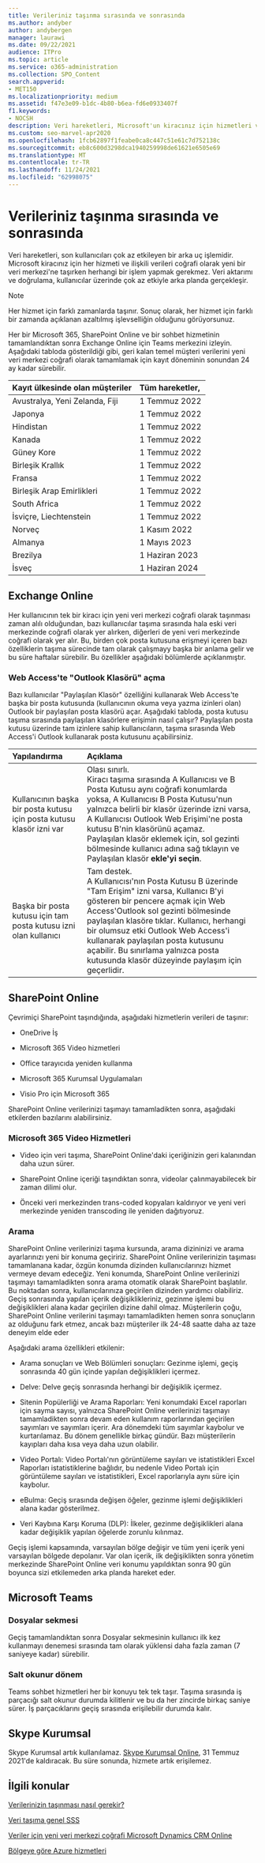 ```yaml
---
title: Verileriniz taşınma sırasında ve sonrasında
ms.author: andyber
author: andybergen
manager: laurawi
ms.date: 09/22/2021
audience: ITPro
ms.topic: article
ms.service: o365-administration
ms.collection: SPO_Content
search.appverid:
- MET150
ms.localizationpriority: medium
ms.assetid: f47e3e09-b1dc-4b80-b6ea-fd6e0933407f
f1.keywords:
- NOCSH
description: Veri hareketleri, Microsoft'un kiracınız için hizmetleri ve ilişkili verileri yeni bir veri merkezi coğrafi olarak taşırken  meydana gelen arka uç işlemleridir.
ms.custom: seo-marvel-apr2020
ms.openlocfilehash: 1fcb62897f1feabe0ca8c447c51e61c7d752138c
ms.sourcegitcommit: eb8c600d3298dca1940259998de61621e6505e69
ms.translationtype: MT
ms.contentlocale: tr-TR
ms.lasthandoff: 11/24/2021
ms.locfileid: "62998075"
---
```

# <a name="during-and-after-your-data-move"></a>Verileriniz taşınma sırasında ve sonrasında

Veri hareketleri, son kullanıcıları çok az etkileyen bir arka uç işlemidir. Microsoft kiracınız için her hizmeti ve ilişkili verileri coğrafi olarak yeni bir veri merkezi'ne taşırken herhangi bir işlem yapmak gerekmez. Veri aktarımı ve doğrulama, kullanıcılar üzerinde çok az etkiyle arka planda gerçekleşir.
  
> [!NOTE]
> Her hizmet için farklı zamanlarda taşınır. Sonuç olarak, her hizmet için farklı bir zamanda açıklanan azaltılmış işlevselliğin olduğunu görüyorsunuz. 
  
Her bir Microsoft 365, SharePoint Online ve bir sohbet hizmetinin tamamlandıktan sonra Exchange Online için Teams merkezini izleyin. Aşağıdaki tabloda gösterildiği gibi, geri kalan temel müşteri verilerini yeni veri merkezi coğrafi olarak tamamlamak için kayıt döneminin sonundan 24 ay kadar sürebilir.   

| Kayıt ülkesinde olan müşteriler | Tüm hareketler, |
|:-----|:-----|
|Avustralya, Yeni Zelanda, Fiji  <br/> |1 Temmuz 2022  <br/> |
|Japonya  <br/> |1 Temmuz 2022  <br/> |
|Hindistan  <br/> |1 Temmuz 2022  <br/> |
|Kanada  <br/> |1 Temmuz 2022  <br/> |
|Güney Kore  <br/> |1 Temmuz 2022  <br/> |
|Birleşik Krallık  <br/> |1 Temmuz 2022  <br/> |
|Fransa  <br/> |1 Temmuz 2022  <br/> |
|Birleşik Arap Emirlikleri  <br/> |1 Temmuz 2022  <br/> |
|South Africa  <br/> |1 Temmuz 2022  <br/> |
|İsviçre, Liechtenstein  <br/> |1 Temmuz 2022  <br/> |
|Norveç  <br/> |1 Kasım 2022  <br/> |
|Almanya  <br/> |1 Mayıs 2023  <br/> |
|Brezilya  <br/> |1 Haziran 2023  <br/> |
|İsveç  <br/> |1 Haziran 2024  <br/> |

## <a name="exchange-online"></a>Exchange Online

Her kullanıcının tek bir kiracı için yeni veri merkezi coğrafi olarak taşınması zaman alılı olduğundan, bazı kullanıcılar taşıma sırasında hala eski veri merkezinde coğrafi olarak yer alırken, diğerleri de yeni veri merkezinde coğrafi olarak yer alır. Bu, birden çok posta kutusuna erişmeyi içeren bazı özelliklerin taşıma sürecinde tam olarak çalışmayy başka bir anlama gelir ve bu süre haftalar sürebilir. Bu özellikler aşağıdaki bölümlerde açıklanmıştır.
  
### <a name="open-shared-folder-in-outlook-web-access"></a>Web Access'te "Outlook Klasörü" açma

Bazı kullanıcılar "Paylaşılan Klasör" özelliğini kullanarak Web Access'te başka bir posta kutusunda (kullanıcının okuma veya yazma izinleri olan) Outlook bir paylaşılan posta klasörü açar. Aşağıdaki tabloda, posta kutusu taşıma sırasında paylaşılan klasörlere erişimin nasıl çalışır? Paylaşılan posta kutusu üzerinde tam izinlere sahip kullanıcıların, taşıma sırasında Web Access'i Outlook kullanarak posta kutusunu açabilirsiniz. 
  
| Yapılandırma | Açıklama |
|:-----|:-----|
|Kullanıcının başka bir posta kutusu için posta kutusu klasör izni var  <br/> |Olası sınırlı.  <br/> Kiracı taşıma sırasında A Kullanıcısı ve B Posta Kutusu aynı coğrafi konumlarda yoksa, A Kullanıcısı B Posta Kutusu'nun yalnızca belirli bir klasör üzerinde izni varsa, A Kullanıcısı Outlook Web Erişimi'ne posta kutusu B'nin klasörünü açamaz.  <br/> Paylaşılan klasör eklemek için, sol gezinti bölmesinde kullanıcı adına sağ tıklayın ve Paylaşılan klasör **ekle'yi seçin**.  <br/> |
|Başka bir posta kutusu için tam posta kutusu izni olan kullanıcı  <br/> |Tam destek.  <br/> A Kullanıcısı'nın Posta Kutusu B üzerinde "Tam Erişim" izni varsa, Kullanıcı B'yi gösteren bir pencere açmak için Web Access'Outlook sol gezinti bölmesinde paylaşılan klasöre tıklar.  Kullanıcı, herhangi bir olumsuz etki Outlook Web Access'i kullanarak paylaşılan posta kutusunu açabilir. Bu sınırlama yalnızca posta kutusunda klasör düzeyinde paylaşım için geçerlidir.           |
  
## <a name="sharepoint-online"></a>SharePoint Online

Çevrimiçi SharePoint taşındığında, aşağıdaki hizmetlerin verileri de taşınır:
  
- OneDrive İş
    
- Microsoft 365 Video hizmetleri
    
- Office tarayıcıda yeniden kullanma
    
- Microsoft 365 Kurumsal Uygulamaları
    
- Visio Pro için Microsoft 365
    
SharePoint Online verilerinizi taşımayı tamamladikten sonra, aşağıdaki etkilerden bazılarını alabilirsiniz.
  
### <a name="microsoft-365-video-services"></a>Microsoft 365 Video Hizmetleri

- Video için veri taşıma, SharePoint Online'daki içeriğinizin geri kalanından daha uzun sürer.
    
- SharePoint Online içeriği taşındıktan sonra, videolar çalınmayabilecek bir zaman dilimi olur.
    
- Önceki veri merkezinden trans-coded kopyaları kaldırıyor ve yeni veri merkezinde yeniden transcoding ile yeniden dağıtıyoruz.
    
### <a name="search"></a>Arama

SharePoint Online verilerinizi taşıma kursunda, arama dizininizi ve arama ayarlarınızı yeni bir konuma geçiririz. SharePoint Online verilerinizin  taşıması tamamlanana kadar, özgün konumda dizinden kullanıcılarınızı hizmet vermeye devam edeceğiz. Yeni konumda, SharePoint Online verilerinizi taşımayı tamamladikten sonra arama otomatik olarak SharePoint başlatılır. Bu noktadan sonra, kullanıcılarınıza geçirilen dizinden yardımcı olabiliriz. Geçiş sonrasında yapılan içerik değişiklikleriniz, gezinme işlemi bu değişiklikleri alana kadar geçirilen dizine dahil olmaz. Müşterilerin çoğu, SharePoint Online verilerini taşımayı tamamladikten hemen sonra sonuçların az olduğunu fark etmez, ancak bazı müşteriler ilk 24-48 saatte daha az taze deneyim elde eder 
  
Aşağıdaki arama özellikleri etkilenir:
  
- Arama sonuçları ve Web Bölümleri sonuçları: Gezinme işlemi, geçiş sonrasında 40 gün içinde yapılan değişiklikleri içermez. 
    
- Delve: Delve geçiş sonrasında herhangi bir değişiklik içermez.
    
- Sitenin Popülerliği ve Arama Raporları: Yeni konumdaki Excel raporları için sayma sayısı, yalnızca SharePoint Online verilerinizi taşımayı tamamladikten sonra devam eden kullanım raporlarından geçirilen sayımları ve sayımları içerir. Ara dönemdeki tüm sayımlar kaybolur ve kurtarılamaz. Bu dönem genellikle birkaç gündür. Bazı müşterilerin kayıpları daha kısa veya daha uzun olabilir.
    
- Video Portalı: Video Portalı'nın görüntüleme sayıları ve istatistikleri Excel Raporları istatistiklerine bağlıdır, bu nedenle Video Portalı için görüntüleme sayıları ve istatistikleri, Excel raporlarıyla aynı süre için kaybolur.
    
- eBulma: Geçiş sırasında değişen öğeler, gezinme işlemi değişiklikleri alana kadar gösterilmez.
    
- Veri Kaybına Karşı Koruma (DLP): İlkeler, gezinme değişiklikleri alana kadar değişiklik yapılan öğelerde zorunlu kılınmaz.

Geçiş işlemi kapsamında, varsayılan bölge değişir ve tüm yeni içerik yeni varsayılan bölgede depolanır. Var olan içerik, ilk değişiklikten sonra yönetim merkezinde SharePoint Online veri konumu yapıldıktan sonra 90 gün boyunca sizi etkilemeden arka planda hareket eder.

## <a name="microsoft-teams"></a>Microsoft Teams

### <a name="files-tab"></a>Dosyalar sekmesi

Geçiş tamamlandıktan sonra Dosyalar sekmesinin kullanıcı ilk kez kullanmayı denemesi sırasında tam olarak yüklensi daha fazla zaman (7 saniyeye kadar) sürebilir. 

### <a name="read-only-period"></a>Salt okunur dönem

Teams sohbet hizmetleri her bir konuyu tek tek taşır.  Taşıma sırasında iş parçacığı salt okunur durumda kilitlenir ve bu da her zincirde birkaç saniye sürer.  İş parçacıklarını geçiş sırasında erişilebilir durumda kalır.

## <a name="skype-for-business"></a>Skype Kurumsal

Skype Kurumsal artık kullanılamaz.  [Skype Kurumsal Online,](/lifecycle/announcements/skype-for-business-online-retirement) 31 Temmuz 2021'de kaldıracak. Bu süre sonunda, hizmete artık erişilemez. 
  
## <a name="related-topics"></a>İlgili konular 
 
[Verilerinizin taşınması nasıl gerekir?](request-your-data-move.md)
    
[Veri taşıma genel SSS](data-move-faq.yml)
  
[Veriler için yeni veri merkezi coğrafi Microsoft Dynamics CRM Online](/power-platform/admin/new-datacenter-regions)
  
[Bölgeye göre Azure hizmetleri](https://azure.microsoft.com/regions/)
